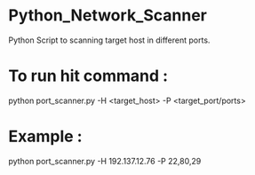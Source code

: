 # Python_Network_Scanner
Python Script to scanning target host in different ports.

# To run hit command :
python port_scanner.py -H <target_host> -P <target_port/ports>

# Example :
python port_scanner.py -H 192.137.12.76 -P 22,80,29

